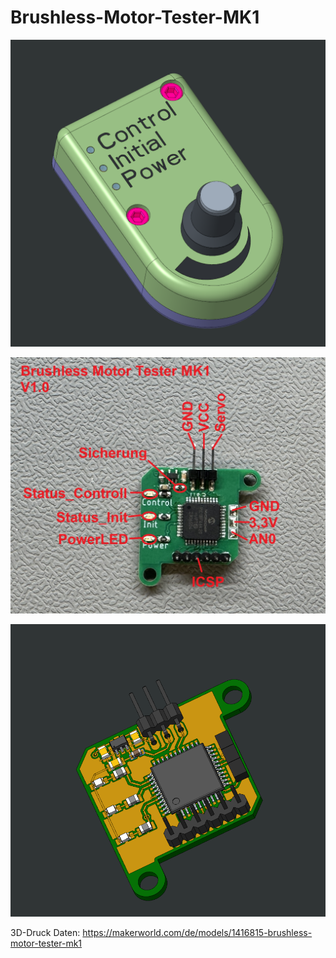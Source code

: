 # Brushless-Motor-Tester-MK1

![Komplett](Bilder/12.PNG)

![Verkabelung](Bilder/Verkabelung%20V1.0.JPG)

![Platine](Bilder/1.PNG)

3D-Druck Daten:
https://makerworld.com/de/models/1416815-brushless-motor-tester-mk1

